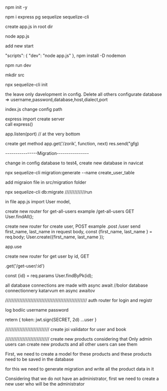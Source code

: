 npm init -y

npm i express pg sequelize sequelize-cli

create app.js in root dir

node app.js

add new start 

"scripts": {
    "dev": "node app.js"
  },
npm install -D nodemon

npm run dev

mkdir src

npx sequelize-cli init

the leave only davelopment in config. Delete all others
configurate database => username,password,database,host,dialect,port

index.js change config path




express import
create server  
call express() 

app.listen(port) // at the very bottom

create get method
app.get('/zorik', function, next)
res.send("gfg)






----------------Migration----------------

change in config database to test4, create new database in navicat

npx sequelize-cli migration:generate --name create_user_table

add migraion file in src/migration folder

npx sequelize-cli db:migrate  /////////////run

in file app.js  import User model,

create new router for get-all-users example /get-all-users GET
User.findAll();


create new router for create user, POST  example .post /user
send first_name, last_name in request body,
const {first_name, last_name } = req.body;
User.create({first_name, last_name });

app.use

create new router for get user by id, GET

.get('/get-user/:id')

const {id} = req.params
User.findByPk(id);



all database connections are made with async await //bolor database connectionnery katarvum en async awaitov



////////////////////////////////////////////////////
auth router for login and registr


log
bodiic username password

retern {
  token: jwt.sign(SECRET, 2d)
  ...user
}

////////////////////////////
create joi validator for user and book 


////////////////////////////
create new products considering that
Only admin users can create new products
and all other users can see them

First, we need to create a model for 
these products and these products need 
to be saved in the database 


for this we need to generate 
migration and write all the 
product data in it


Considering that we do not have an administrator,
first we need to create a new user who will be the administrator